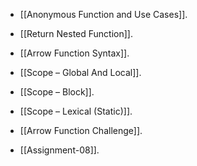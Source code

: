 - [[Anonymous Function and Use Cases]].
- [[Return Nested Function]].
- [[Arrow Function Syntax]].
- [[Scope – Global And Local]].
- [[Scope – Block]].
- [[Scope – Lexical (Static)]].
- [[Arrow Function Challenge]].



- [[Assignment-08]].